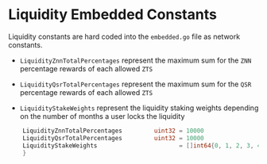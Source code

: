 # Liquidity Embedded Constants

Liquidity constants are hard coded into the `embedded.go` file as network constants.

- `LiquidityZnnTotalPercentages` represent the maximum sum for the `ZNN` percentage rewards of each allowed `ZTS`

- `LiquidityQsrTotalPercentages` represent the maximum sum for the `QSR` percentage rewards of each allowed `ZTS`

- `LiquidityStakeWeights` represent the liquidity staking weights depending on the number of months a user locks the liquidity

```go
    LiquidityZnnTotalPercentages         uint32 = 10000
    LiquidityQsrTotalPercentages         uint32 = 10000
    LiquidityStakeWeights                       = []int64{0, 1, 2, 3, 4, 5, 6, 7, 8, 9, 10, 11, 12,
    }
```

